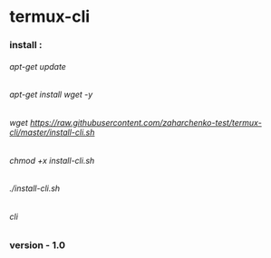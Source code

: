 # termux-cli

### install :

######   apt-get update

######   apt-get install wget -y

######   wget https://raw.githubusercontent.com/zaharchenko-test/termux-cli/master/install-cli.sh

######   chmod +x install-cli.sh

######   ./install-cli.sh

######   cli

### version - 1.0
